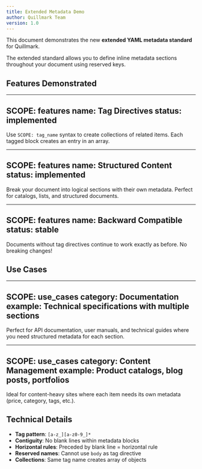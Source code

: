 ```yaml
---
title: Extended Metadata Demo
author: Quillmark Team
version: 1.0
---
```


This document demonstrates the new **extended YAML metadata standard** for Quillmark.

The extended standard allows you to define inline metadata sections throughout your document using reserved keys.

## Features Demonstrated

---
SCOPE: features
name: Tag Directives
status: implemented
---

Use `SCOPE: tag_name` syntax to create collections of related items. Each tagged block creates an entry in an array.

---
SCOPE: features
name: Structured Content
status: implemented
---

Break your document into logical sections with their own metadata. Perfect for catalogs, lists, and structured documents.

---
SCOPE: features
name: Backward Compatible
status: stable
---

Documents without tag directives continue to work exactly as before. No breaking changes!

## Use Cases

---
SCOPE: use_cases
category: Documentation
example: Technical specifications with multiple sections
---

Perfect for API documentation, user manuals, and technical guides where you need structured metadata for each section.

---
SCOPE: use_cases
category: Content Management
example: Product catalogs, blog posts, portfolios
---

Ideal for content-heavy sites where each item needs its own metadata (price, category, tags, etc.).

## Technical Details

- **Tag pattern**: `[a-z_][a-z0-9_]*`
- **Contiguity**: No blank lines within metadata blocks
- **Horizontal rules**: Preceded by blank line = horizontal rule
- **Reserved names**: Cannot use `body` as tag directive
- **Collections**: Same tag name creates array of objects
